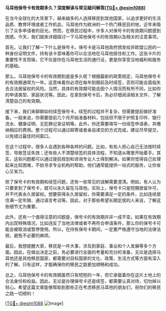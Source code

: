 **马耳他保号卡有效期多久？深度解读与常见疑问解答[[TG💪+ @esim1088](https://t.me/s/esim1088)]**

在当今全球化的大背景下，越来越多的人选择移民到其他国家，以追求更好的生活品质、教育环境或者工作机会。马耳他作为欧洲的一个热门移民目的地，近年来吸引了众多申请者的目光。然而，在移民过程中，许多人对保号卡的有效期问题感到困惑。今天，我们就来详细探讨一下马耳他保号卡的有效期以及相关的注意事项。

首先，让我们了解一下什么是保号卡。保号卡是马耳他政府颁发给非欧盟公民的一种身份证明文件，持有该卡意味着你可以合法地在马耳他居住和工作。这张卡片的重要性不言而喻，它不仅是你在马耳他生活的通行证，更是你享受当地福利和服务的基础。

那么，马耳他保号卡的有效期到底是多久呢？根据最新的政策规定，马耳他保号卡的有效期通常为一年。这意味着你必须在每年到期前及时续签，否则可能会面临失去合法居留权的风险。当然，具体的有效期可能会因个人情况而有所不同，比如你的申请类型、家庭状况等。因此，在拿到保号卡后，务必仔细阅读相关文件，了解清楚自己的有效期。

接下来，我们来聊聊如何续签保号卡。续签的过程并不复杂，但需要提前做好准备。一般来说，你需要提前几个月开始准备材料，包括但不限于护照复印件、银行流水、健康证明、无犯罪记录证明等。此外，你还需要填写一份续签申请表，并缴纳相应的费用。整个过程可以通过邮寄或者亲自递交的方式完成，建议尽早提交，以免错过最佳时间窗口。

在这个过程中，很多人会遇到各种各样的问题。比如，有些人担心自己无法按时续签，导致签证失效；还有些人不清楚续签的具体流程，不知道从哪里开始着手。其实，这些问题都可以通过提前规划和咨询专业人士得到解决。如果你觉得自己处理起来比较困难，不妨寻求专业机构的帮助，他们通常能提供一站式的服务，让你省心又省力。

除了保号卡的有效期和续签问题，还有一些常见的误解需要澄清。例如，有人认为只要拿到了保号卡，就可以永久留在马耳他。实际上，保号卡只是短期居留许可，并不代表永久居留权。想要获得永久居留权，你需要满足一定的条件，比如连续居住满一定年限、通过语言考试等。因此，对于那些希望长期定居的人来说，了解这些细节尤为重要。

此外，还有一个值得注意的问题是，保号卡的有效期并非一成不变。如果在有效期内出现特殊情况，比如违反了当地法律或者不再符合申请条件，那么你的保号卡可能会被取消或暂停使用。所以，在持有保号卡期间，一定要严格遵守当地的法律法规，避免不必要的麻烦。

最后，我想提醒大家，移民是一件大事，涉及到家庭、事业和个人发展等多个方面。因此，在做出决定之前，务必要进行全面的考量和充分的准备。无论是选择马耳他还是其他移民国家，都需要对目标国家的文化、政策、生活方式等方面有深入的了解。只有这样，才能确保你的移民之路更加顺畅和成功。

总之，马耳他保号卡的有效期虽然只有短短的一年，但它承载着你在这片土地上的合法身份和权益。因此，无论是办理保号卡还是续签，都需要认真对待，切勿掉以轻心。希望这篇文章能够帮助到那些正在考虑移民马耳他的朋友们，祝你们的移民之路一切顺利！

[[TG💪+ @esim1088](https://t.me/s/esim1088) ![Image](https://i.postimg.cc/4NQfJmqS/Snipaste-2025-05-13-00-14-12.png)]